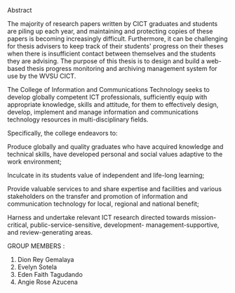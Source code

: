 Abstract

The majority of research papers written by CICT graduates and students are piling up each year, and maintaining and protecting copies of these papers is becoming increasingly difficult. Furthermore, it can be challenging for thesis advisers to keep track of their students' progress on their theses when there is insufficient contact between themselves and the students they are advising. The purpose of this thesis is to design and build a web-based thesis progress monitoring and archiving management system for use by the WVSU CICT.



The College of Information and Communications Technology seeks to develop globally competent ICT professionals, sufficiently equip with appropriate knowledge, skills and attitude, for them to effectively design, develop, implement and manage information and communications technology resources in multi-disciplinary fields.

Specifically, the college endeavors to:


Produce globally and quality graduates who have acquired knowledge and technical skills, have developed personal and social values adaptive to the work environment;

Inculcate in its students value of independent and life-long learning;

Provide valuable services to and share expertise and facilities and various stakeholders on the transfer and promotion of information and communication technology for local, regional and national benefit;

Harness and undertake relevant ICT research directed towards mission-critical, public-service-sensitive, development- management-supportive, and review-generating areas.

GROUP MEMBERS :

1. Dion Rey Gemalaya
2. Evelyn Sotela
3. Eden Faith Tagudando
4. Angie Rose Azucena